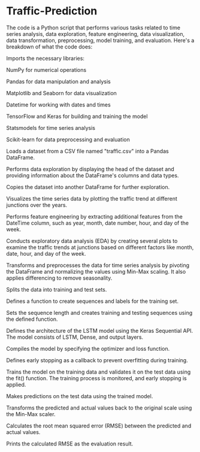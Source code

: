 # Traffic-Prediction
The code is a Python script that performs various tasks related to time series analysis, data exploration, feature engineering, data visualization, data transformation, preprocessing, model training, and evaluation. Here's a breakdown of what the code does:

Imports the necessary libraries:

NumPy for numerical operations

Pandas for data manipulation and analysis

Matplotlib and Seaborn for data visualization

Datetime for working with dates and times

TensorFlow and Keras for building and training the model

Statsmodels for time series analysis

Scikit-learn for data preprocessing and evaluation

Loads a dataset from a CSV file named "traffic.csv" into a Pandas DataFrame.

Performs data exploration by displaying the head of the dataset and providing information about the DataFrame's columns and data types.

Copies the dataset into another DataFrame for further exploration.

Visualizes the time series data by plotting the traffic trend at different junctions over the years.

Performs feature engineering by extracting additional features from the DateTime column, such as year, month, date number, hour, and day of the week.

Conducts exploratory data analysis (EDA) by creating several plots to examine the traffic trends at junctions based on different factors like month, date, hour, and day of the week.

Transforms and preprocesses the data for time series analysis by pivoting the DataFrame and normalizing the values using Min-Max scaling. It also applies differencing to remove seasonality.

Splits the data into training and test sets.

Defines a function to create sequences and labels for the training set.

Sets the sequence length and creates training and testing sequences using the defined function.

Defines the architecture of the LSTM model using the Keras Sequential API. The model consists of LSTM, Dense, and output layers.

Compiles the model by specifying the optimizer and loss function.

Defines early stopping as a callback to prevent overfitting during training.

Trains the model on the training data and validates it on the test data using the fit() function. The training process is monitored, and early stopping is applied.

Makes predictions on the test data using the trained model.

Transforms the predicted and actual values back to the original scale using the Min-Max scaler.

Calculates the root mean squared error (RMSE) between the predicted and actual values.

Prints the calculated RMSE as the evaluation result.
